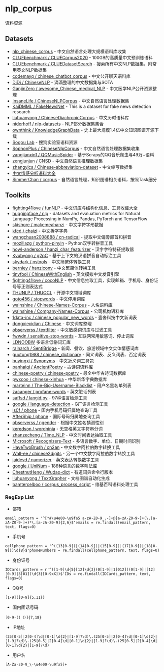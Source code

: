 # nlp_corpus
语料资源

## Datasets
- [nlp_chinese_corpus](https://github.com/brightmart/nlp_chinese_corpus) - 中文自然语言处理大规模语料库收集
- [CLUEbenchmark / CLUECorpus2020](https://github.com/CLUEbenchmark/CLUECorpus2020) - 100GB的高质量中文预训练语料
- [CLUEbenchmark / CLUEDatasetSearch](https://github.com/CLUEbenchmark/CLUEDatasetSearch) - 搜索所有中文NLP数据集，附常用英文NLP数据集
- [codemayq / chinese_chatbot_corpus](https://github.com/codemayq/chinese_chatbot_corpus) - 中文公开聊天语料库
- [DiDi / ChineseNLP](https://chinesenlp.xyz) - 滴滴整理的中文数据集与SOTA
- [GanjinZero / awesome_Chinese_medical_NLP](https://github.com/GanjinZero/awesome_Chinese_medical_NLP) - 中文医学NLP公开资源整理
- [InsaneLife / ChineseNLPCorpus](https://github.com/InsaneLife/ChineseNLPCorpus) - 中文自然语言处理数据集
- [KaiDMML / FakeNewsNet](https://github.com/KaiDMML/FakeNewsNet) - This is a dataset for fake news detection research
- [liuhuanyong / ChineseDiachronicCorpus](https://github.com/liuhuanyong/ChineseDiachronicCorpus) - 中文历时语料库
- [niderhoff / nlp-datasets](https://github.com/niderhoff/nlp-datasets) - NLP部分数据集集合
- [ownthink / KnowledgeGraphData](https://github.com/ownthink/KnowledgeGraphData) - 史上最大规模1.4亿中文知识图谱开源下载
- [Sogou Lab](https://www.sogou.com/labs/) - 搜狗实验室语料资源
- [SophonPlus / ChineseNlpCorpus](https://github.com/SophonPlus/ChineseNlpCorpus) - 中文自然语言处理数据集收集
- [yangjianxin1 / QQMusicSpider](https://github.com/yangjianxin1/QQMusicSpider) - 基于Scrapy的QQ音乐爬虫与49万+语料
- [zengjunjun / CNSD](https://github.com/zengjunjun/CNSD) - 中文自然语言推理数据集
- [zhangyics / Chinese-abbreviation-dataset](https://github.com/zhangyics/Chinese-abbreviation-dataset) - 中文缩写数据集
- [中文情感分析语料大全](https://www.mlln.cn/2018/10/11/%E4%B8%AD%E6%96%87%E6%83%85%E6%84%9F%E5%88%86%E6%9E%90%E8%AF%AD%E6%96%99%E5%BA%93%E5%A4%A7%E5%85%A8-%E5%B8%A6%E4%B8%8B%E8%BD%BD%E5%9C%B0%E5%9D%80/?tdsourcetag=s_pctim_aiomsg)
- [SimmerChan / corpus](https://github.com/SimmerChan/corpus) - 自然语言处理，知识图谱相关语料，按照Task细分

## Toolkits
- [fighting41love / funNLP](https://github.com/fighting41love/funNLP) - 中文词库与结构化信息、工具收藏大全
- [huggingface / nlp](https://github.com/huggingface/nlp) - datasets and evaluation metrics for Natural Language Processing in NumPy, Pandas, PyTorch and TensorFlow
- [skishore / makemeahanzi](https://github.com/skishore/makemeahanzi) - 中文字符字形数据
- [kfcd / chaizi](https://github.com/kfcd/chaizi) - 中文拆字字典
- [wangchuan2008888 / cn-radical](https://github.com/wangchuan2008888/cn-radical) - 提取中文偏旁部首和拼音
- [mozillazg / python-pinyin](https://github.com/mozillazg/python-pinyin) - Python汉字转拼音工具
- [howl-anderson / hanzi_char_featurizer](https://github.com/howl-anderson/hanzi_char_featurizer) - 汉字字符特征提取器
- [Kyubyong / g2pC](https://github.com/Kyubyong/g2pC) - 基于上下文的汉语拼音自动标注工具
- [skydark / nstools](https://github.com/skydark/nstools) - 中文简繁体转换工具
- [berniey / hanziconv](https://github.com/berniey/hanziconv) - 中文繁简体转换工具
- [tinyfool / ChineseWithEnglish](https://github.com/tinyfool/ChineseWithEnglish) - 英文模拟中文发音引擎
- [fighting41love / cocoNLP](https://github.com/fighting41love/cocoNLP) - 中文信息抽取工具，实现邮箱、手机号、身份证号等正则表达式
- [THUNLP / THUOCL](https://github.com/thunlp/THUOCL) - 开源中文领域词库
- [goto456 / stopwords](https://github.com/goto456/stopwords) - 中文停用词库
- [wainshine / Chinese-Names-Corpus](https://github.com/wainshine/Chinese-Names-Corpus) - 人名语料库
- [wainshine / Company-Names-Corpus](wainshine/Company-Names-Corpus) - 公司机构语料库
- [1data-inc / chinese_popular_new_words](https://github.com/1data-inc/chinese_popular_new_words) - 壹沓科技中文新词表
- [dongxiexidian / Chinese](https://github.com/foowaa/Chinese_from_dongxiexidian) - 中文词库整理
- [observerss / textfilter](https://github.com/observerss/textfilter) - 中文敏感词词库与过滤工具
- [fwwdn / sensitive-stop-words](https://github.com/fwwdn/sensitive-stop-words) - 互联网常用敏感词、停止词库
- [LDNOOBW](https://github.com/LDNOOBW/List-of-Dirty-Naughty-Obscene-and-Otherwise-Bad-Words) 多语言低俗词汇库
- [rainarch / SentiBridge](https://github.com/rainarch/SentiBridge) - 新闻、餐饮、旅游领域中文实体情感词库
- [guotong1988 / chinese_dictionary](https://github.com/guotong1988/chinese_dictionary) - 同义词表、反义词表、否定词表
- [huyingxi / Synonyms](https://github.com/huyingxi/Synonyms) - 中文近义词工具包
- [panhaiqi / AncientPoetry](https://github.com/panhaiqi/AncientPoetry) - 古诗词语料库
- [chinese-poetry / chinese-poetry](https://github.com/chinese-poetry/chinese-poetry) - 最全中华古诗词数据库
- [pwxcoo / chinese-xinhua](https://github.com/pwxcoo/chinese-xinhua) - 中华新华字典数据库
- [marteinn / The-Big-Username-Blacklist](https://github.com/marteinn/The-Big-Username-Blacklist) - 用户名黑名单列表
- [zacanger / profane-words](https://github.com/zacanger/profane-words) - 英文脏话列表
- [saffsd / langid.py](https://github.com/saffsd/langid.py) - 97种语言检测工具
- [google / language-detection](https://code.google.com/archive/p/language-detection) - G厂语言检测工具
- [ls0f / phone](https://github.com/ls0f/phone) - 国内手机号码归属地查询工具
- [AfterShip / phone](https://github.com/AfterShip/phone) - 国际号码归属地查询工具
- [observerss / ngender](https://github.com/observerss/ngender) - 根据中文姓名猜测性别
- [keredson / wordninja](https://github.com/keredson/wordninja) - 无空格英文字符串分词
- [zhanzecheng / Time_NLP](https://github.com/zhanzecheng/Time_NLP) - 中文时间表达抽取工具
- [Microsoft / Recognizers-Text](https://github.com/Microsoft/Recognizers-Text) - 多语言数字、单位、日期时间识别
- [HaveTwoBrush / cn2an](https://github.com/Ailln/cn2an) - 中文数字阿拉伯数字转换工具
- [Wall-ee / chinese2digits](https://github.com/Wall-ee/chinese2digits) - 另一个中文数字阿拉伯数字转换工具
- [jaidevd / numerizer](https://github.com/jaidevd/numerizer) - 英文表达转换数字工具
- [google / UniNum](https://github.com/google/UniNum) - 186种语言的数字叫法库
- [ChestnutHeng / Wudao-dict](https://github.com/ChestnutHeng/Wudao-dict) - 有道词典命令行版本
- [liuhuanyong / TextGrapher](https://github.com/liuhuanyong/TextGrapher) - 文档图谱自动化生成
- [bamtercelboo / corpus_process_script](https://github.com/bamtercelboo/corpus_process_script) - 维基百科语料处理工具

### RegExp List
- 邮箱
```
email_pattern = '^[*#\u4e00-\u9fa5 a-zA-Z0-9_.-]+@[a-zA-Z0-9-]+(\.[a-zA-Z0-9-]+)*\.[a-zA-Z0-9]{2,6}$'emails = re.findall(email_pattern, text, flags=0)
```
- 手机号
```
cellphone_pattern = '^((13[0-9])|(14[0-9])|(15[0-9])|(17[0-9])|(18[0-9]))\d{8}$'phoneNumbers = re.findall(cellphone_pattern, text, flags=0)
```
- 身份证号
```
IDCards_pattern = r'^([1-9]\d{5}[12]\d{3}(0[1-9]|1[012])(0[1-9]|[12][0-9]|3[01])\d{3}[0-9xX])$'IDs = re.findall(IDCards_pattern, text, flags=0)
```
- QQ号
```
[1-9]([0-9]{5,11})
```
- 国内固话号码
```
[0-9-()（）]{7,18}
```
- IP地址
```
(25[0-5]|2[0-4]\d|[0-1]\d{2}|[1-9]?\d)\.(25[0-5]|2[0-4]\d|[0-1]\d{2}|[1-9]?\d)\.(25[0-5]|2[0-4]\d|[0-1]\d{2}|[1-9]?\d)\.(25[0-5]|2[0-4]\d|[0-1]\d{2}|[1-9]?\d)
```
- 用户名
```
[A-Za-z0-9_\-\u4e00-\u9fa5]+
```
